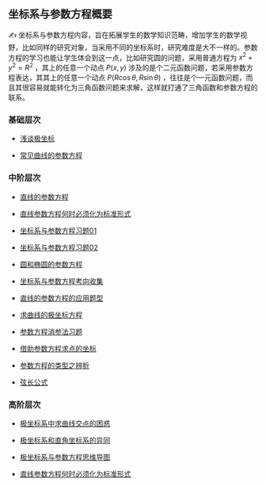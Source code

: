 ## 坐标系与参数方程概要<!-- {docsify-ignore} -->

:writing_hand: 坐标系与参数方程内容，旨在拓展学生的数学知识范畴，增加学生的数学视野，比如同样的研究对象，当采用不同的坐标系时，研究难度是大不一样的。参数方程的学习也能让学生体会到这一点，比如研究圆的问题，采用普通方程为 $x^2+y^2=R^2$ ，其上的任意一个动点 $P(x,y)$ 涉及的是个二元函数问题，若采用参数方程表达，其其上的任意一个动点 $P(R\cos\theta,R\sin\theta)$ ，往往是个一元函数问题，而且其很容易就能转化为三角函数问题来求解，这样就打通了三角函数和参数方程的联系。 

###  基础层次

* <a  href=" https://www.cnblogs.com/wanghai0666/p/11050533.html "  target="_blank" >浅谈极坐标</a>

* <a  href="https://www.cnblogs.com/wanghai0666/p/12186724.html "  target="_blank">常见曲线的参数方程</a> 

###  中阶层次

* <a  href=" https://www.cnblogs.com/wanghai0666/p/9429002.html "  target="_blank" >直线的参数方程  </a>  

* <a  href="https://www.cnblogs.com/wanghai0666/p/13130452.html"  target="_blank">直线参数方程何时必须化为标准形式</a> 

* <a  href="https://www.cnblogs.com/wanghai0666/p/9664569.html  "  target="_blank" >坐标系与参数方程习题01   </a> 

* <a  href="https://www.cnblogs.com/wanghai0666/p/9715657.html  "  target="_blank" >坐标系与参数方程习题02  </a> 

* <a  href="https://www.cnblogs.com/wanghai0666/p/5891493.html  "  target="_blank" >圆和椭圆的参数方程</a> 

* <a  href=" http://www.cnblogs.com/wanghai0666/p/8747722.html "  target="_blank" >坐标系与参数方程考向收集  </a>

* [直线的参数方程的应用题型](https://www.cnblogs.com/wanghai0666/p/14575812.html)
 
* [求曲线的极坐标方程](https://www.cnblogs.com/wanghai0666/p/14568844.html)
 
* [参数方程消参法习题](https://www.cnblogs.com/wanghai0666/p/14562726.html) 
 
* [借助参数方程求点的坐标](https://www.cnblogs.com/wanghai0666/p/14558464.html)

* [参数方程的类型之辨析](https://www.cnblogs.com/wanghai0666/p/14773112.html)

* [弦长公式](https://www.cnblogs.com/wanghai0666/p/14604695.html)

###  高阶层次

* <a  href="https://www.cnblogs.com/wanghai0666/p/12143224.html"  target="_blank">极坐标系中求曲线交点的困惑</a> 

* <a  href="https://www.cnblogs.com/wanghai0666/p/12174434.html "  target="_blank">极坐标系和直角坐标系的异同</a> 

* [极坐标系与参数方程思维导图](https://www.cnblogs.com/wanghai0666/p/14617794.html)

* [直线参数方程何时必须化为标准形式](https://www.cnblogs.com/wanghai0666/p/13130452.html)	
